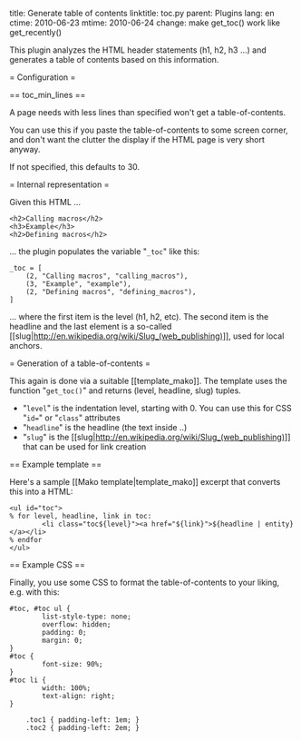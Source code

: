 title: Generate table of contents
linktitle: toc.py
parent: Plugins
lang: en
ctime: 2010-06-23
mtime: 2010-06-24
change: make get_toc() work like get_recently()

This plugin analyzes the HTML header statements (h1, h2, h3 ...) and
generates a table of contents based on this information.

= Configuration =

== toc_min_lines ==

A page needs with less lines than specified won't get a table-of-contents.

You can use this if you paste the table-of-contents to some screen
corner, and don't want the clutter the display if the HTML page is
very short anyway.

If not specified, this defaults to 30.


= Internal representation =

Given this HTML ...

	<h2>Calling macros</h2>
	<h3>Example</h3>
	<h2>Defining macros</h2>


... the plugin populates the variable "`_toc`" like this:

	_toc = [
	    (2, "Calling macros", "calling_macros"),
	    (3, "Example", "example"),
	    (2, "Defining macros", "defining_macros"),
	]

... where the first item is the level (h1, h2, etc). The
second item is the headline and the last element is a so-called
[[slug|http://en.wikipedia.org/wiki/Slug_(web_publishing)]], used for
local anchors.


= Generation of a table-of-contents =

This again is done via a suitable [[template_mako]]. The template uses
the function "`get_toc()`" and returns (level, headline, slug) tuples.

* "`level`" is the indentation level, starting with 0. You can use
  this for CSS "`id=`" or "`class`" attributes
* "`headline`" is the headline (the text inside <hX>..</hX>)
* "`slug`" is the
  [[slug|http://en.wikipedia.org/wiki/Slug_(web_publishing)]] that can
  be used for link creation

== Example template ==

Here's a sample [[Mako template|template_mako]] excerpt that converts
this into a HTML:

	<ul id="toc">
	% for level, headline, link in toc:
	        <li class="toc${level}"><a href="${link}">${headline | entity}</a></li>
	% endfor
	</ul>


== Example CSS ==

Finally, you use some CSS to format the table-of-contents to your
liking, e.g. with this:

	#toc, #toc ul {
	        list-style-type: none;
	        overflow: hidden;
	        padding: 0;
	        margin: 0;
	}
	#toc {
	        font-size: 90%;
	}
	#toc li {
	        width: 100%;
	        text-align: right;
	}

        .toc1 { padding-left: 1em; }
        .toc2 { padding-left: 2em; }
